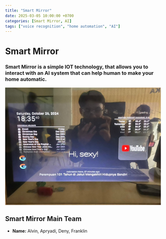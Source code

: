 ```yaml
---
title: "Smart Mirror"
date: 2025-03-05 10:00:00 +0700
categories: [Smart Mirror, AI]
tags: ["voice recognition", "home automation", "AI"]
---
```


# Smart Mirror
### Smart Mirror is a simple IOT technology, that allows you to interact with an AI system that can help human to make your home automatic.

![alt text](<assets/Smurfmirror.jpeg>)

## Smart Mirror Main Team 
- **Name:** Alvin, Apryadi, Deny, Franklin





